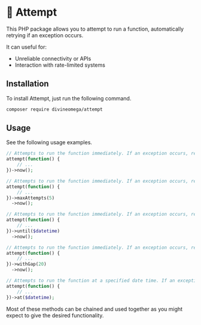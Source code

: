 # 🔁 Attempt

This PHP package allows you to attempt to run a function, automatically retrying if an 
exception occurs.

It can useful for:

* Unreliable connectivity or APIs
* Interaction with rate-limited systems

## Installation

To install Attempt, just run the following command.

```bash
composer require divineomega/attempt
```

## Usage

See the following usage examples.

```php
// Attempts to run the function immediately. If an exception occurs, retry forever.
attempt(function() {
    // ...
})->now();

// Attempts to run the function immediately. If an exception occurs, retry up to 5 times.
attempt(function() {
    // ...
})->maxAttempts(5)
  ->now();

// Attempts to run the function immediately. If an exception occurs, retry until the specified date time.
attempt(function() {
    // ...
})->until($datetime)
  ->now();

// Attempts to run the function immediately. If an exception occurs, retry forever, with a 20 second gap between attempts.
attempt(function() {
    // ...
})->withGap(20)
  ->now();

// Attempts to run the function at a specified date time. If an exception occurs, retry forever. The thread will block until the specified date time is reached.
attempt(function() {
    // ...
})->at($datetime);
```

Most of these methods can be chained and used together as you might expect to give 
the desired functionality.

